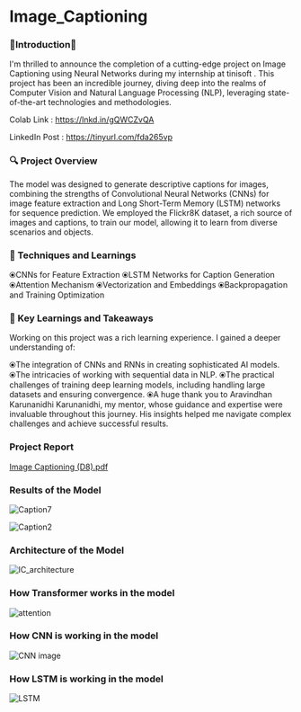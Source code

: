 # Image_Captioning

### 🚀Introduction🚀

I'm thrilled to announce the completion of a cutting-edge project on Image Captioning using Neural Networks during my internship at tinisoft . This project has been an incredible journey, diving deep into the realms of Computer Vision and Natural Language Processing (NLP), leveraging state-of-the-art technologies and methodologies.


Colab Link : https://lnkd.in/gQWCZvQA

LinkedIn Post : https://tinyurl.com/fda265vp

### 🔍 Project Overview
The model was designed to generate descriptive captions for images, combining the strengths of Convolutional Neural Networks (CNNs) for image feature extraction and Long Short-Term Memory (LSTM) networks for sequence prediction. We employed the Flickr8K dataset, a rich source of images and captions, to train our model, allowing it to learn from diverse scenarios and objects.

### 🔧 Techniques and Learnings

⦿CNNs for Feature Extraction
⦿LSTM Networks for Caption Generation
⦿Attention Mechanism
⦿Vectorization and Embeddings
⦿Backpropagation and Training Optimization

### 🌟 Key Learnings and Takeaways

Working on this project was a rich learning experience. I gained a deeper understanding of:

⦿The integration of CNNs and RNNs in creating sophisticated AI models.
⦿The intricacies of working with sequential data in NLP.
⦿The practical challenges of training deep learning models, including handling large datasets and ensuring convergence.
⦿A huge thank you to Aravindhan Karunanidhi Karunanidhi, my mentor, whose guidance and expertise were invaluable throughout this journey. His insights helped me navigate complex challenges and achieve successful results.

 ### Project Report
[Image Captioning (D8).pdf](https://github.com/user-attachments/files/16756380/Image.Captioning.D8.pdf)

### Results of the Model
![Caption7](https://github.com/user-attachments/assets/76f9e060-82a1-4e22-92c5-1eb9e298de65)

![Caption2](https://github.com/user-attachments/assets/4aedcb27-7f29-4dca-9587-0d4fd7d8ace9)

### Architecture of the Model

![IC_architecture](https://github.com/user-attachments/assets/d9eba9f6-caa6-40e9-a00c-440617619701)

### How Transformer works in the model

![attention](https://github.com/user-attachments/assets/126c3bc6-a975-4217-ba35-645fc375120b)

### How CNN is working in the model

![CNN image](https://github.com/user-attachments/assets/c98fc9f2-1f17-4851-b1ca-a6f1b4a0b122)

### How LSTM is working in the model

![LSTM](https://github.com/user-attachments/assets/ae231ec1-4b19-4813-9c15-41a18f06b549)



